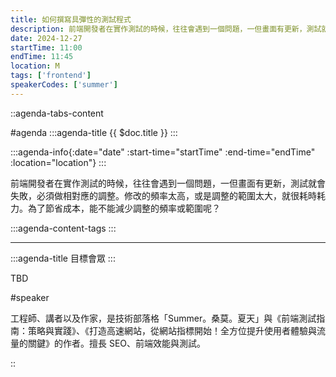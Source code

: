 ```yaml
---
title: 如何撰寫具彈性的測試程式
description: 前端開發者在實作測試的時候，往往會遇到一個問題，一但畫面有更新，測試就會失敗，必須做相對應的調整。修改的頻率太高，或是調整的範圍太大，就很耗時耗力。為了節省成本，能不能減少調整的頻率或範圍呢？
date: 2024-12-27
startTime: 11:00
endTime: 11:45
location: M
tags: ['frontend']
speakerCodes: ['summer']
---
```


::agenda-tabs-content
<!--議程資訊-->
#agenda
:::agenda-title
{{ $doc.title }}
:::

:::agenda-info{:date="date" :start-time="startTime" :end-time="endTime" :location="location"}
:::

<!--議程資訊(內容)-->
前端開發者在實作測試的時候，往往會遇到一個問題，一但畫面有更新，測試就會失敗，必須做相對應的調整。修改的頻率太高，或是調整的範圍太大，就很耗時耗力。為了節省成本，能不能減少調整的頻率或範圍呢？

:::agenda-content-tags
:::

---

:::agenda-title
目標會眾
:::

<!--目標會眾(內容)-->
TBD

<!--講者介紹-->
#speaker
<!--講者介紹(內容)-->
工程師、講者以及作家，是技術部落格「Summer。桑莫。夏天」與《前端測試指南：策略與實踐》、《打造高速網站，從網站指標開始！全方位提升使用者體驗與流量的關鍵》的作者。擅長 SEO、前端效能與測試。

::
